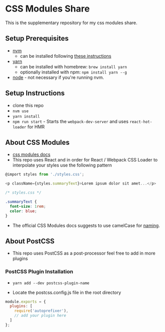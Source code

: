 # CSS Modules Share

This is the supplementary repository for my css modules share.

## Setup Prerequisites

- [nvm](https://github.com/creationix/nvm)
  - can be installed following [these instructions](https://github.com/creationix/nvm#installation)
- [yarn](https://yarnpkg.com/docs/install)
  - can be installed with homebrew: `brew install yarn`
  - optionally installed with npm: `npm install yarn --g`
- [node](https://nodejs.org/en/) - not necessary if you're running nvm.

## Setup Instructions

- clone this repo
- `nvm use`
- `yarn install`
- `npm run start` - Starts the `webpack-dev-server` and uses `react-hot-loader` for HMR

## About CSS Modules

- [css modules docs](https://github.com/css-modules/css-modules)
- This repo uses React and in order for React / Webpack CSS Loader to interpolate your styles use the following pattern

```js
@import styles from './styles.css';

<p className={styles.summaryText}>Lorem ipsum dolor sit amet...</p>
```
```css
/* styles.css */

.summaryText {
  font-size: 1rem;
  color: blue;
}
```

- The official CSS Modules docs suggests to use camelCase for [naming](https://github.com/css-modules/css-modules#naming).

## About PostCSS

- This repo uses PostCSS as a post-processor feel free to add in more plugins

### PostCSS Plugin Installation

- `yarn add --dev postcss-plugin-name`

- Locate the postcss.config.js file in the root directory

```js
module.exports = {
  plugins: [
    require('autoprefixer'),
    // add your plugin here
  ]
};
```
